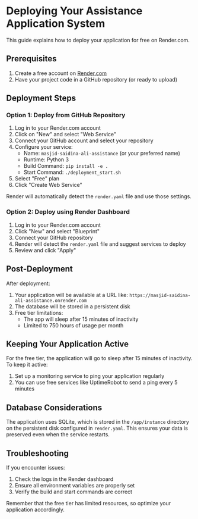 # Deploying Your Assistance Application System

This guide explains how to deploy your application for free on Render.com.

## Prerequisites

1. Create a free account on [Render.com](https://render.com/)
2. Have your project code in a GitHub repository (or ready to upload)

## Deployment Steps

### Option 1: Deploy from GitHub Repository

1. Log in to your Render.com account
2. Click on "New" and select "Web Service"
3. Connect your GitHub account and select your repository
4. Configure your service:
   - Name: `masjid-saidina-ali-assistance` (or your preferred name)
   - Runtime: Python 3
   - Build Command: `pip install -e .`
   - Start Command: `./deployment_start.sh`
5. Select "Free" plan
6. Click "Create Web Service"

Render will automatically detect the `render.yaml` file and use those settings.

### Option 2: Deploy using Render Dashboard

1. Log in to your Render.com account
2. Click "New" and select "Blueprint"
3. Connect your GitHub repository
4. Render will detect the `render.yaml` file and suggest services to deploy
5. Review and click "Apply"

## Post-Deployment

After deployment:

1. Your application will be available at a URL like: `https://masjid-saidina-ali-assistance.onrender.com`
2. The database will be stored in a persistent disk
3. Free tier limitations:
   - The app will sleep after 15 minutes of inactivity
   - Limited to 750 hours of usage per month

## Keeping Your Application Active

For the free tier, the application will go to sleep after 15 minutes of inactivity. To keep it active:

1. Set up a monitoring service to ping your application regularly
2. You can use free services like UptimeRobot to send a ping every 5 minutes

## Database Considerations

The application uses SQLite, which is stored in the `/app/instance` directory on the persistent disk configured in `render.yaml`. This ensures your data is preserved even when the service restarts.

## Troubleshooting

If you encounter issues:

1. Check the logs in the Render dashboard
2. Ensure all environment variables are properly set
3. Verify the build and start commands are correct

Remember that the free tier has limited resources, so optimize your application accordingly.
